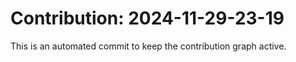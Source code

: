 # Contribution: 2024-11-29-23-19
This is an automated commit to keep the contribution graph active.
